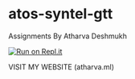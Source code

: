 # atos-syntel-gtt
Assignments By Atharva Deshmukh

[![Run on Repl.it](https://repl.it/badge/github/AtharvaDev/atos-syntel-gtt)](https://repl.it/github/AtharvaDev/atos-syntel-gtt)

VISIT MY WEBSITE (atharva.ml)
